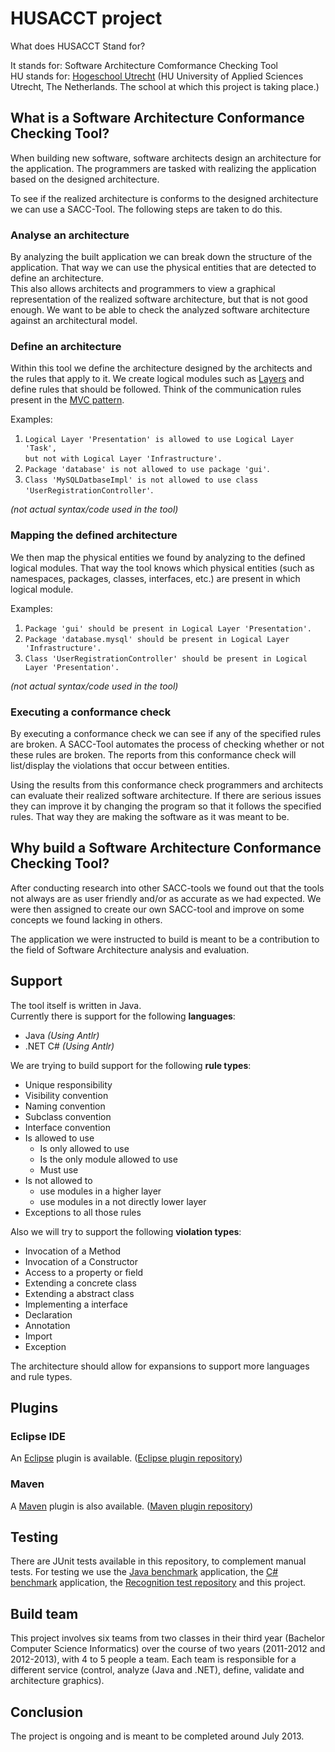 # HUSACCT project

What does HUSACCT Stand for?

It stands for: Software Architecture Comformance Checking Tool  
HU stands for: [Hogeschool Utrecht](http://international.hu.nl/) (HU University of Applied Sciences Utrecht, The Netherlands. The school at which this project is taking place.)

## What is a Software Architecture Conformance Checking Tool?

When building new software, software architects design an architecture for the application. The programmers are tasked with realizing the application based on the designed architecture.

To see if the realized architecture is conforms to the designed architecture we can use a SACC-Tool. The following steps are taken to do this.

### Analyse an architecture

By analyzing the built application we can break down the structure of the application. That way we can use the physical entities that are detected to define an architecture.  
This also allows architects and programmers to view a graphical representation of the realized software architecture, but that is not good enough. We want to be able to check the analyzed software architecture against an architectural model.

### Define an architecture

Within this tool we define the architecture designed by the architects and the rules that apply to it. We create logical modules such as [Layers](http://en.wikipedia.org/wiki/Common_layers_in_an_information_system_logical_architecture) and define rules that should be followed. Think of the communication rules present in the [MVC pattern](http://en.wikipedia.org/wiki/Model-view-controller).

Examples:

1. `Logical Layer 'Presentation' is allowed to use Logical Layer 'Task',`  
   `but not with Logical Layer 'Infrastructure'.`  
2. `Package 'database' is not allowed to use package 'gui'`.  
2. `Class 'MySQLDatbaseImpl' is not allowed to use class 'UserRegistrationController'`.  

_(not actual syntax/code used in the tool)_  

### Mapping the defined architecture

We then map the physical entities we found by analyzing to the defined logical modules. That way the tool knows which physical entities (such as namespaces, packages, classes, interfaces, etc.) are present in which logical module.

Examples:

1. `Package 'gui' should be present in Logical Layer 'Presentation'.`
2. `Package 'database.mysql' should be present in Logical Layer 'Infrastructure'.`
2. `Class 'UserRegistrationController' should be present in Logical Layer 'Presentation'.`

_(not actual syntax/code used in the tool)_  

### Executing a conformance check

By executing a conformance check we can see if any of the specified rules are broken. A SACC-Tool automates the process of checking whether or not these rules are broken. The reports from this conformance check will list/display the violations that occur between entities.

Using the results from this conformance check programmers and architects can evaluate their realized software architecture. If there are serious issues they can improve it by changing the program so that it follows the specified rules. That way they are making the software as it was meant to be.

## Why build a Software Architecture Conformance Checking Tool?

After conducting research into other SACC-tools we found out that the tools not always are as user friendly and/or as accurate as we had expected. We were then assigned to create our own SACC-tool and improve on some concepts we found lacking in others. 

The application we were instructed to build is meant to be a contribution to the field of Software Architecture analysis and evaluation.

## Support

The tool itself is written in Java.  
Currently there is support for the following **languages**:

- Java _(Using Antlr)_
- .NET C# _(Using Antlr)_

We are trying to build support for the following **rule types**:

- Unique responsibility
- Visibility convention
- Naming convention
- Subclass convention
- Interface convention
- Is allowed to use
	- Is only allowed to use
	- Is the only module allowed to use
	- Must use
- Is not allowed to
	- use modules in a higher layer
	- use modules in a not directly lower layer
- Exceptions to all those rules

Also we will try to support the following **violation types**:

- Invocation of a Method
- Invocation of a Constructor
- Access to a property or field
- Extending a concrete class
- Extending a abstract class
- Implementing a interface
- Declaration
- Annotation
- Import
- Exception

The architecture should allow for expansions to support more languages and rule types.

## Plugins

### Eclipse IDE

An [Eclipse](http://www.eclipse.org/) plugin is available. ([Eclipse plugin repository](https://github.com/HUSACCT/HUSACCT-Plugin))

### Maven

A [Maven](http://maven.apache.org/) plugin is also available. ([Maven plugin repository](https://github.com/HUSACCT/HUSACCT-Maven))

## Testing

There are JUnit tests available in this repository, to complement manual tests.
For testing we use the [Java benchmark](https://github.com/HUSACCT/HUSACCT-BenchmarkApplication) application, the [C# benchmark](https://github.com/HUSACCT/HUSACCT-CsharpBenchmarkApplication) application, the [Recognition test repository](https://github.com/HUSACCT/HUSACCT-RecognitionTest) and this project.

## Build team

This project involves six teams from two classes in their third year (Bachelor Computer Science Informatics) over the course of two years (2011-2012 and 2012-2013), with 4 to 5 people a team. Each team is responsible for a different service (control, analyze (Java and .NET), define, validate and architecture graphics).

## Conclusion

The project is ongoing and is meant to be completed around July 2013.
